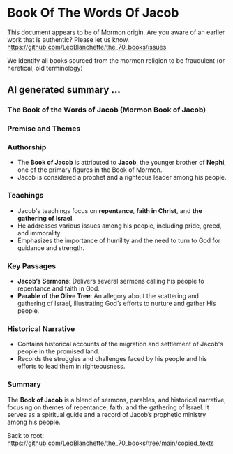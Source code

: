 #  Book Of The Words Of Jacob

This document appears to be of Mormon origin. Are you aware of an earlier work that is authentic? Please let us know. https://github.com/LeoBlanchette/the_70_books/issues

We identify all books sourced from the mormon religion to be fraudulent (or heretical, old terminology)

## AI generated summary ...

### The Book of the Words of Jacob (Mormon Book of Jacob)

### Premise and Themes

### Authorship

- The **Book of Jacob** is attributed to **Jacob**, the younger brother of **Nephi**, one of the primary figures in the Book of Mormon.
- Jacob is considered a prophet and a righteous leader among his people.

### Teachings

- Jacob's teachings focus on **repentance**, **faith in Christ**, and **the gathering of Israel**.
- He addresses various issues among his people, including pride, greed, and immorality.
- Emphasizes the importance of humility and the need to turn to God for guidance and strength.

### Key Passages

- **Jacob’s Sermons**: Delivers several sermons calling his people to repentance and faith in God.
- **Parable of the Olive Tree**: An allegory about the scattering and gathering of Israel, illustrating God’s efforts to nurture and gather His people.

### Historical Narrative

- Contains historical accounts of the migration and settlement of Jacob's people in the promised land.
- Records the struggles and challenges faced by his people and his efforts to lead them in righteousness.

### Summary

The **Book of Jacob** is a blend of sermons, parables, and historical narrative, focusing on themes of repentance, faith, and the gathering of Israel. It serves as a spiritual guide and a record of Jacob’s prophetic ministry among his people.


Back to root: https://github.com/LeoBlanchette/the_70_books/tree/main/copied_texts
